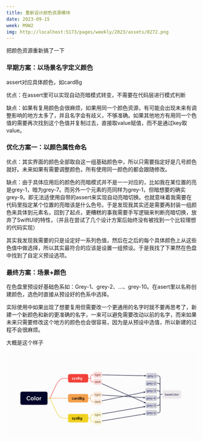 ```yaml
---
title: 重新设计颜色资源模块
date: 2023-09-15
week: M9W2
img: http://localhost:5173/pages/weekly/2023/assets/0272.png
---
```


把颜色资源重新搞了一下

### 早期方案：以场景名字定义颜色

assert对应具体颜色，如cardBg

优点：在assert里可以实现自动亮暗模式转变，不需要在代码层进行模式判断

缺点：如果有复用颜色会很麻烦，如果用同一个颜色资源，有可能会出现未来有调整影响的地方太多了，并且名字会有歧义，不够准确。如果其他地方有用同一个色值的需要再次找到这个色值并复制过去，直接取value赋值，而不是通过key取value。

### 优化方案一：以颜色属性命名

优点：其实界面的颜色全部取自这一组基础颜色中，所以只需要指定好是几号颜色就好。未来如果有需要调整颜色，所有使用同一颜色的都会跟随修改。

缺点：由于具体应用后的颜色的亮暗模式并不是一一对应的，比如我在某位置的亮是grey-1，暗为grey-7。而另外一个元素的亮同样为grey-1，但暗想要的确实grey-9。即无法适使用自带的assert来实现自动亮暗切换。也就意味着我需要在代码里指定某个位置的亮暗该是什么色号。于是发现我其实还是需要再封装一组颜色来具体到元素名，回到了起点，更糟糕的事我需要手写逻辑来判断亮暗切换，放弃了SwiftUI的特性，（并且在尝试了几个设计方案后始终没有被找到一个比较理想的代码实现）

其实我发现我需要的只是设定好一系列色值，然后在之后的每个具体颜色上从这些色值中做选择，所以其实最符合的应该是设置一组预设。于是我找了下果然在色盘中找到了自定义预设选项。

### 最终方案：场景+颜色

在色盘里预设好基础色系如：Grey-1、grey-2、…、grey-10。在asert里以名称创建颜色，选色时直接从预设好的色系中选择。

实际使用中如果出现了想要复用但需要改一个更通用的名字时就不要再思考了，新建一个新颜色和新的更准确的名字，一来可以避免需要改动以前的名字，而来如果未来只需要修改这个地方的颜色也会很容易，因为是从预设中选值，所以新建的过程不会很麻烦。

大概是这个样子

![Alt text](./assets/0272.png)